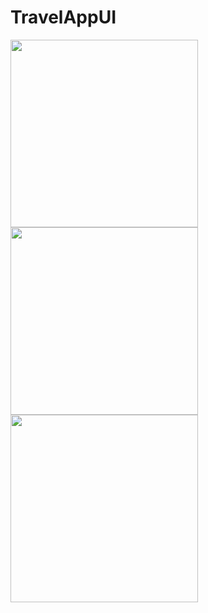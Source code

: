 # TravelAppUI

<img src="https://user-images.githubusercontent.com/23694053/165340186-0eb71e3d-972b-4e81-b37b-f860e883b6c2.png" width="300" />
<img src="https://user-images.githubusercontent.com/23694053/165340225-11bf39cf-da42-4960-899b-68ea3d297709.png" width="300" />
<img src="https://user-images.githubusercontent.com/23694053/165340237-ade263f8-6ad4-4810-baad-49ab25fefee7.png" width="300" />
